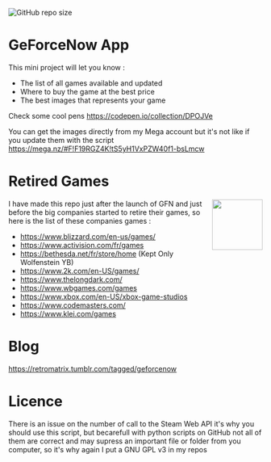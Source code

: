 ![GitHub repo size](https://img.shields.io/github/repo-size/nazimboudeffa/geforcenow-app)

# GeForceNow App

This mini project will let you know :

* The list of all games available and updated
* Where to buy the game at the best price
* The best images that represents your game

Check some cool pens https://codepen.io/collection/DPOJVe

You can get the images directly from my Mega account but it's not like if you update them with the script https://mega.nz/#F!F19RGZ4K!tS5yH1VxPZW40f1-bsLmcw

# Retired Games

<img align="right" height="100" src="https://media.giphy.com/media/UVkTAeo45CrzR9e8PW/giphy.gif">

I have made this repo just after the launch of GFN and just before the big companies started to retire their games, so here is the list of these companies games :

- https://www.blizzard.com/en-us/games/
- https://www.activision.com/fr/games
- https://bethesda.net/fr/store/home (Kept Only Wolfenstein YB)
- https://www.2k.com/en-US/games/
- https://www.thelongdark.com/
- https://www.wbgames.com/games
- https://www.xbox.com/en-US/xbox-game-studios
- https://www.codemasters.com/
- https://www.klei.com/games

# Blog

https://retromatrix.tumblr.com/tagged/geforcenow

# Licence

There is an issue on the number of call to the Steam Web API it's why you should use this script, but becarefull with python scripts on GitHub not all of them are correct and may supress an important file or folder from you computer, so it's why again I put a GNU GPL v3 in my repos
